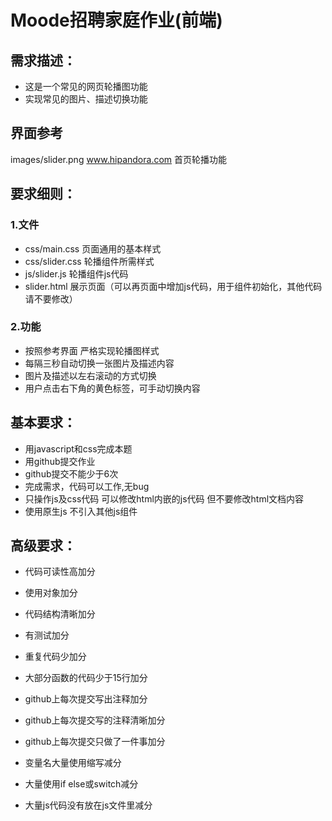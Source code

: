 # Moode招聘家庭作业(前端)

## 需求描述：

* 这是一个常见的网页轮播图功能
* 实现常见的图片、描述切换功能

## 界面参考

images/slider.png
www.hipandora.com 首页轮播功能

## 要求细则：

### 1.文件

* css/main.css 页面通用的基本样式
* css/slider.css 轮播组件所需样式
* js/slider.js 轮播组件js代码
* slider.html 展示页面（可以再页面中增加js代码，用于组件初始化，其他代码请不要修改）

### 2.功能

* 按照参考界面 严格实现轮播图样式
* 每隔三秒自动切换一张图片及描述内容
* 图片及描述以左右滚动的方式切换
* 用户点击右下角的黄色标签，可手动切换内容

## 基本要求：

* 用javascript和css完成本题
* 用github提交作业
* github提交不能少于6次
* 完成需求，代码可以工作,无bug
* 只操作js及css代码 可以修改html内嵌的js代码 但不要修改html文档内容
* 使用原生js 不引入其他js组件

## 高级要求：

* 代码可读性高加分
* 使用对象加分
* 代码结构清晰加分
* 有测试加分
* 重复代码少加分
* 大部分函数的代码少于15行加分

* github上每次提交写出注释加分
* github上每次提交写的注释清晰加分
* github上每次提交只做了一件事加分

* 变量名大量使用缩写减分
* 大量使用if else或switch减分
* 大量js代码没有放在js文件里减分

